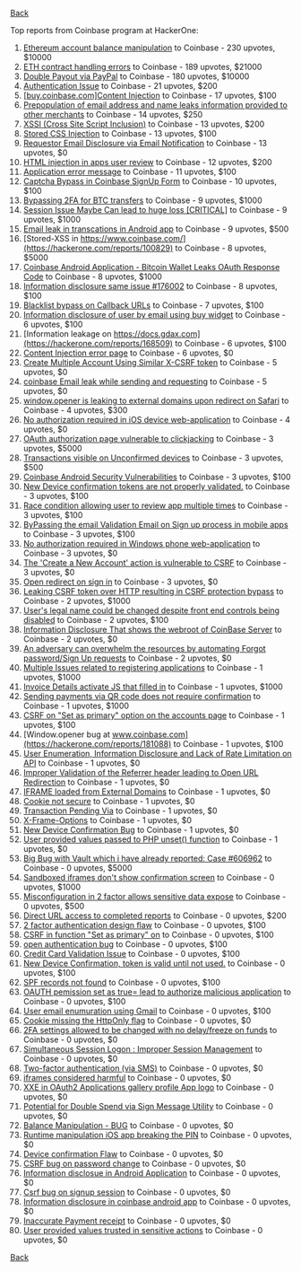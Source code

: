 [Back](../README.md)

Top reports from Coinbase program at HackerOne:

1. [Ethereum account balance manipulation](https://hackerone.com/reports/300748) to Coinbase - 230 upvotes, $10000
2. [ETH contract handling errors](https://hackerone.com/reports/328526) to Coinbase - 189 upvotes, $21000
3. [Double Payout via PayPal](https://hackerone.com/reports/307239) to Coinbase - 180 upvotes, $10000
4. [Authentication Issue](https://hackerone.com/reports/176979) to Coinbase - 21 upvotes, $200
5. [[buy.coinbase.com]Content Injection](https://hackerone.com/reports/218680) to Coinbase - 17 upvotes, $100
6. [Prepopulation of email address and name leaks information provided to other merchants](https://hackerone.com/reports/316290) to Coinbase - 14 upvotes, $250
7. [XSSI (Cross Site Script Inclusion)](https://hackerone.com/reports/118631) to Coinbase - 13 upvotes, $200
8. [Stored CSS Injection](https://hackerone.com/reports/315865) to Coinbase - 13 upvotes, $100
9. [Requestor Email Disclosure via Email Notification](https://hackerone.com/reports/202361) to Coinbase - 13 upvotes, $0
10. [HTML injection in apps user review](https://hackerone.com/reports/104543) to Coinbase - 12 upvotes, $200
11. [Application error message](https://hackerone.com/reports/147577) to Coinbase - 11 upvotes, $100
12. [Captcha Bypass in Coinbase SignUp Form](https://hackerone.com/reports/246801) to Coinbase - 10 upvotes, $100
13. [Bypassing 2FA for BTC transfers](https://hackerone.com/reports/10554) to Coinbase - 9 upvotes, $1000
14. [Session Issue Maybe Can lead to huge loss [CRITICAL]](https://hackerone.com/reports/112496) to Coinbase - 9 upvotes, $1000
15. [Email leak in transcations in Android app](https://hackerone.com/reports/126376) to Coinbase - 9 upvotes, $500
16. [Stored-XSS in https://www.coinbase.com/](https://hackerone.com/reports/100829) to Coinbase - 8 upvotes, $5000
17. [Coinbase Android Application - Bitcoin Wallet Leaks OAuth Response Code](https://hackerone.com/reports/5314) to Coinbase - 8 upvotes, $1000
18. [Information disclosure same issue #176002](https://hackerone.com/reports/248599) to Coinbase - 8 upvotes, $100
19. [Blacklist bypass on Callback URLs](https://hackerone.com/reports/53004) to Coinbase - 7 upvotes, $100
20. [Information disclosure of user by email using buy widget](https://hackerone.com/reports/176002) to Coinbase - 6 upvotes, $100
21. [Information leakage on https://docs.gdax.com](https://hackerone.com/reports/168509) to Coinbase - 6 upvotes, $100
22. [Content Injection error page](https://hackerone.com/reports/148952) to Coinbase - 6 upvotes, $0
23. [Create Multiple Account Using Similar X-CSRF token](https://hackerone.com/reports/155726) to Coinbase - 5 upvotes, $0
24. [coinbase Email leak while sending and requesting](https://hackerone.com/reports/168289) to Coinbase - 5 upvotes, $0
25. [window.opener is leaking to external domains upon redirect on Safari](https://hackerone.com/reports/160498) to Coinbase - 4 upvotes, $300
26. [No authorization required in iOS device web-application](https://hackerone.com/reports/148538) to Coinbase - 4 upvotes, $0
27. [OAuth authorization page vulnerable to clickjacking](https://hackerone.com/reports/65825) to Coinbase - 3 upvotes, $5000
28. [Transactions visible on Unconfirmed devices](https://hackerone.com/reports/100186) to Coinbase - 3 upvotes, $500
29. [Coinbase Android Security Vulnerabilities](https://hackerone.com/reports/5786) to Coinbase - 3 upvotes, $100
30. [New Device confirmation tokens are not properly validated.](https://hackerone.com/reports/30238) to Coinbase - 3 upvotes, $100
31. [Race condition allowing user to review app multiple times](https://hackerone.com/reports/106360) to Coinbase - 3 upvotes, $100
32. [ByPassing the email Validation Email on Sign up process in mobile apps](https://hackerone.com/reports/57764) to Coinbase - 3 upvotes, $100
33. [No authorization required in Windows phone web-application](https://hackerone.com/reports/148537) to Coinbase - 3 upvotes, $0
34. [The 'Create a New Account' action is vulnerable to CSRF](https://hackerone.com/reports/109810) to Coinbase - 3 upvotes, $0
35. [Open redirect on sign in](https://hackerone.com/reports/231760) to Coinbase - 3 upvotes, $0
36. [Leaking CSRF token over HTTP resulting in CSRF protection bypass](https://hackerone.com/reports/15412) to Coinbase - 2 upvotes, $1000
37. [User's legal name could be changed despite front end controls being disabled](https://hackerone.com/reports/131192) to Coinbase - 2 upvotes, $100
38. [Information Disclosure That shows the webroot of CoinBase Server](https://hackerone.com/reports/5073) to Coinbase - 2 upvotes, $0
39. [An adversary can overwhelm the resources by automating Forgot password/Sign Up requests](https://hackerone.com/reports/119605) to Coinbase - 2 upvotes, $0
40. [Multiple Issues related to registering applications](https://hackerone.com/reports/5933) to Coinbase - 1 upvotes, $1000
41. [Invoice Details activate JS that filled in](https://hackerone.com/reports/21034) to Coinbase - 1 upvotes, $1000
42. [Sending payments via QR code does not require confirmation](https://hackerone.com/reports/126784) to Coinbase - 1 upvotes, $1000
43. [CSRF on "Set as primary" option on the accounts page](https://hackerone.com/reports/10563) to Coinbase - 1 upvotes, $100
44. [Window.opener bug at www.coinbase.com](https://hackerone.com/reports/181088) to Coinbase - 1 upvotes, $100
45. [User Enumeration, Information Disclosure and Lack of Rate Limitation on API](https://hackerone.com/reports/5200) to Coinbase - 1 upvotes, $0
46. [Improper Validation of the Referrer header leading to Open URL Redirection](https://hackerone.com/reports/5199) to Coinbase - 1 upvotes, $0
47. [IFRAME loaded from External Domains](https://hackerone.com/reports/5205) to Coinbase - 1 upvotes, $0
48. [Cookie not secure](https://hackerone.com/reports/140742) to Coinbase - 1 upvotes, $0
49. [Transaction Pending Via](https://hackerone.com/reports/143541) to Coinbase - 1 upvotes, $0
50. [X-Frame-Options](https://hackerone.com/reports/237071) to Coinbase - 1 upvotes, $0
51. [New Device Confirmation Bug](https://hackerone.com/reports/266288) to Coinbase - 1 upvotes, $0
52. [User provided values passed to PHP unset() function](https://hackerone.com/reports/292500) to Coinbase - 1 upvotes, $0
53. [Big Bug with Vault which i have already reported: Case #606962](https://hackerone.com/reports/65084) to Coinbase - 0 upvotes, $5000
54. [Sandboxed iframes don't show confirmation screen](https://hackerone.com/reports/54733) to Coinbase - 0 upvotes, $1000
55. [Misconfiguration in 2 factor allows sensitive data expose](https://hackerone.com/reports/119129) to Coinbase - 0 upvotes, $500
56. [Direct URL access to completed reports](https://hackerone.com/reports/109815) to Coinbase - 0 upvotes, $200
57. [2 factor authentication design flaw](https://hackerone.com/reports/7369) to Coinbase - 0 upvotes, $100
58. [CSRF in function "Set as primary" on](https://hackerone.com/reports/10829) to Coinbase - 0 upvotes, $100
59. [open authentication bug](https://hackerone.com/reports/48065) to Coinbase - 0 upvotes, $100
60. [Credit Card Validation Issue](https://hackerone.com/reports/29234) to Coinbase - 0 upvotes, $100
61. [New Device Confirmation, token is valid until not used.](https://hackerone.com/reports/36594) to Coinbase - 0 upvotes, $100
62. [SPF records not found](https://hackerone.com/reports/92740) to Coinbase - 0 upvotes, $100
63. [OAUTH pemission set as true= lead to authorize malicious application](https://hackerone.com/reports/87561) to Coinbase - 0 upvotes, $100
64. [User email enumuration using Gmail](https://hackerone.com/reports/90308) to Coinbase - 0 upvotes, $100
65. [Cookie missing the HttpOnly flag](https://hackerone.com/reports/5204) to Coinbase - 0 upvotes, $0
66. [2FA settings allowed to be changed with no delay/freeze on funds](https://hackerone.com/reports/16696) to Coinbase - 0 upvotes, $0
67. [Simultaneous Session Logon : Improper Session Management](https://hackerone.com/reports/11722) to Coinbase - 0 upvotes, $0
68. [Two-factor authentication (via SMS)](https://hackerone.com/reports/66223) to Coinbase - 0 upvotes, $0
69. [iframes considered harmful](https://hackerone.com/reports/55827) to Coinbase - 0 upvotes, $0
70. [XXE in OAuth2 Applications gallery profile App logo](https://hackerone.com/reports/104620) to Coinbase - 0 upvotes, $0
71. [Potential for Double Spend via Sign Message Utility](https://hackerone.com/reports/106315) to Coinbase - 0 upvotes, $0
72. [Balance Manipulation - BUG](https://hackerone.com/reports/94925) to Coinbase - 0 upvotes, $0
73. [Runtime manipulation iOS app breaking the PIN](https://hackerone.com/reports/80512) to Coinbase - 0 upvotes, $0
74. [Device confirmation Flaw](https://hackerone.com/reports/254869) to Coinbase - 0 upvotes, $0
75. [CSRF bug on password change](https://hackerone.com/reports/230436) to Coinbase - 0 upvotes, $0
76. [Information disclosue in Android Application](https://hackerone.com/reports/201855) to Coinbase - 0 upvotes, $0
77. [Csrf bug on signup session](https://hackerone.com/reports/230428) to Coinbase - 0 upvotes, $0
78. [Information disclosure in coinbase android app](https://hackerone.com/reports/192197) to Coinbase - 0 upvotes, $0
79. [Inaccurate Payment receipt](https://hackerone.com/reports/121417) to Coinbase - 0 upvotes, $0
80. [User provided values trusted in sensitive actions](https://hackerone.com/reports/327867) to Coinbase - 0 upvotes, $0


[Back](../README.md)